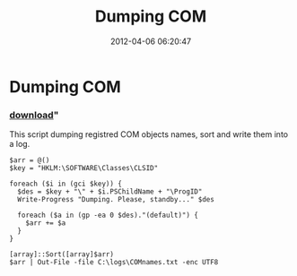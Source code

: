 ﻿---
pid:            3317
parent:         0
children:       
poster:         greg zakharov
title:          Dumping COM
date:           2012-04-06 06:20:47
format:         posh
---

# Dumping COM

### [download](3317.ps1)"

This script dumping registred COM objects names, sort and write them into a log.

```posh
$arr = @()
$key = "HKLM:\SOFTWARE\Classes\CLSID"

foreach ($i in (gci $key)) {
  $des = $key + "\" + $i.PSChildName + "\ProgID"
  Write-Progress "Dumping. Please, standby..." $des

  foreach ($a in (gp -ea 0 $des)."(default)") {
    $arr += $a
  }
}

[array]::Sort([array]$arr)
$arr | Out-File -file C:\logs\COMnames.txt -enc UTF8
```
